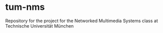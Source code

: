 # tum-nms
Repository for the project for the Networked Multimedia Systems class at Technische Universität München
